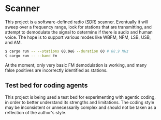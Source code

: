 # Scanner

This project is a software-defined radio (SDR) scanner. Eventually it will sweep over a frequency range, look for stations that are transmitting, and attempt to demodulate the signal to determine if there is audio and human voice. The hope is to support various modes like WBFM, NFM, LSB, USB, and AM.

```sh
$ cargo run -- --stations 88.9e6 --duration 60 # 88.9 MHz
$ cargo run -- --band fm
```

At the moment, only very basic FM demodulation is working, and many false positives are incorrectly identified as stations.

## Test bed for coding agents

This project is being used a test bed for experimenting with agentic coding, in order to better understand its strengths and limitations. The coding style may be inconsistent or unnecessarily complex and should not be taken as a reflection of the author's style.
